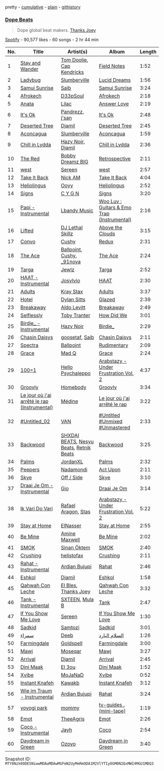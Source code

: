pretty - [cumulative](/playlists/cumulative/37i9dQZF1DWZn5qrhqBJgl.md) - [plain](/playlists/plain/37i9dQZF1DWZn5qrhqBJgl) - [githistory](https://github.githistory.xyz/mackorone/spotify-playlist-archive/blob/main/playlists/plain/37i9dQZF1DWZn5qrhqBJgl)

### [Dope Beats](https://open.spotify.com/playlist/37i9dQZF1DWZn5qrhqBJgl)

> Dope global beat makers\. <a href="spotify:artist:4fOizZJsCaT3RYpqNdeGKk">Thanks Joey</a>

[Spotify](https://open.spotify.com/user/spotify) - 90,577 likes - 60 songs - 2 hr 44 min

| No. | Title | Artist(s) | Album | Length |
|---|---|---|---|---|
| 1 | [Stay and Wander](https://open.spotify.com/track/0Hm8vke3rwzGKm5sBpY762) | [Tom Doolie](https://open.spotify.com/artist/4C7NcNb9V6lakzMGHQlm8i), [Cap Kendricks](https://open.spotify.com/artist/3Nc3vycu3NLmfOLxGKPXLj) | [Field Notes](https://open.spotify.com/album/2JPUrDwBhVpbskpK0pPQX1) | 1:52 |
| 2 | [Ladybug](https://open.spotify.com/track/0mPnvBoUK9kNDHufFrh9Vb) | [Slumberville](https://open.spotify.com/artist/2c0SyAUT82Al3gJQ3uezBv) | [Lucid Dreams](https://open.spotify.com/album/273zbmoNYTJDuyeiaVahl0) | 1:56 |
| 3 | [Samui Sunrise](https://open.spotify.com/track/1D9DJXFwwB91MBatZ7wnSv) | [Saib](https://open.spotify.com/artist/6N4HlHINMvoTyAL0yhBUCk) | [Samui Sunrise](https://open.spotify.com/album/11SEX74GX3RCdRtrle8dKv) | 3:24 |
| 4 | [Afrokech](https://open.spotify.com/track/3pPvIIHgfuAPgn9nJ5xW23) | [D33pSoul](https://open.spotify.com/artist/2HZLJwBLZN8etpz2ZvHqlL) | [Afrokech](https://open.spotify.com/album/4lXI38vVvwwbmiFB2vEB5o) | 2:18 |
| 5 | [Anata](https://open.spotify.com/track/5iU6aWGsSsc0Ln0Bf7GDyz) | [Lilac](https://open.spotify.com/artist/3wKV11EdqfY7lFaUeDUEC1) | [Answer Love](https://open.spotify.com/album/4zidnQ8OvxIzMmpcYNDie1) | 2:19 |
| 6 | [It's Ok](https://open.spotify.com/track/19K24V0kGvNLFYCR8jMs88) | [Pandrezz](https://open.spotify.com/artist/65ZGdYSRT3Rmv6P7DN4XCC), [j'san](https://open.spotify.com/artist/5iMUho98faEp2w6j5p44PH) | [It's Ok](https://open.spotify.com/album/0sDMveXrOxXh8eYtdREMek) | 2:48 |
| 7 | [Deserted Tree](https://open.spotify.com/track/3qhJ26BGjhOLOFfdNtFOgd) | [Djamil](https://open.spotify.com/artist/0AgRxCF9PsEjvJvsWDvjJA) | [Deserted Tree](https://open.spotify.com/album/5fr2qkbIr8nqvexltrf1E1) | 2:45 |
| 8 | [Aconcagua](https://open.spotify.com/track/10wIWe1nfH6zwVslqX3Xoy) | [Slumberville](https://open.spotify.com/artist/2c0SyAUT82Al3gJQ3uezBv) | [Aconcagua](https://open.spotify.com/album/5r9UhYM9Qlu6MgGpsxW291) | 1:59 |
| 9 | [Chill in Lydda](https://open.spotify.com/track/205BdRvvSaHf4LldyoRIkM) | [Hazy Noir](https://open.spotify.com/artist/4sPjujW6QsBuHU1KKs6cPY), [Djamil](https://open.spotify.com/artist/0AgRxCF9PsEjvJvsWDvjJA) | [Chill in Lydda](https://open.spotify.com/album/2oJRkGteUQziUCaE16Gxvu) | 2:36 |
| 10 | [The Red](https://open.spotify.com/track/2w67xp8vRX5ucbjac7fslS) | [Bobby Dreamz BIG](https://open.spotify.com/artist/3WEutW4SLc7V9PiKTDM7bD) | [Retrospective](https://open.spotify.com/album/4922ftLUafUKJBk7pB1MNQ) | 2:11 |
| 11 | [west](https://open.spotify.com/track/53euCZa2GQ6kN18ZxU1dbf) | [Sereen](https://open.spotify.com/artist/7rB1y5WUwQqiiCmNxFzunH) | [west](https://open.spotify.com/album/2KRk8B1FmtNsMJQAVPsauR) | 2:57 |
| 12 | [Take It Back](https://open.spotify.com/track/4SMzmquqMX6TEF6KIYWrBC) | [Nick AM](https://open.spotify.com/artist/1uPP0SnAHHgGKS0WqbSYwe) | [Take It Back](https://open.spotify.com/album/361cpEjJRfINouKxchrnOj) | 4:04 |
| 13 | [Heliolingus](https://open.spotify.com/track/27Z1479QzFOWOaSRbWpgEu) | [Ooyy](https://open.spotify.com/artist/0xe3AMjZeR6z3g4O6Vppjq) | [Heliolingus](https://open.spotify.com/album/2lLzW831DY8i0fHoDeSAF0) | 2:52 |
| 14 | [Signs](https://open.spotify.com/track/6K4UmGe34YIIdnmFfSB6jP) | [C Y G N](https://open.spotify.com/artist/6OgHTWl7y9oeccoxeXXDPn) | [Signs](https://open.spotify.com/album/6A3ddeuWO08Vezfc0ArP7N) | 3:20 |
| 15 | [Papi \- Instrumental](https://open.spotify.com/track/1VeFGeFeMw607RUCZKzgJa) | [Lbandy Music](https://open.spotify.com/artist/0KgDFmrEx0ezsgblUjCxoA) | [Woo Luv : Guitars & Emo Trap \(Instrumental\)](https://open.spotify.com/album/7j0aJqD2B3VvPYPzlSSyOc) | 2:16 |
| 16 | [Lifted](https://open.spotify.com/track/7Gtaq3mJs8K4CY58TjCk9j) | [DJ Lethal Skillz](https://open.spotify.com/artist/7F3kgeoTzXbi5JLPylw4qW) | [Above the Clouds](https://open.spotify.com/album/0An0CtQgoD3lTBajLZ5BKT) | 3:15 |
| 17 | [Convo](https://open.spotify.com/track/38bkmIxxZMQC1f6m0JXFl6) | [Cushy](https://open.spotify.com/artist/6L1Baujfn33sG3PXou8n1q) | [Redux](https://open.spotify.com/album/1shfaj98aEPsCz6k6B2O9o) | 2:31 |
| 18 | [The Ace](https://open.spotify.com/track/3YphbgGJ1GfEGhMmIOthk6) | [Ballpoint](https://open.spotify.com/artist/5vbgY6zVUKz1haJv618QvC), [Cushy](https://open.spotify.com/artist/6L1Baujfn33sG3PXou8n1q), [\_91nova](https://open.spotify.com/artist/0fZYZqIGnT5RimC1YWfWP2) | [The Ace](https://open.spotify.com/album/1zg8XpwtPKoLgGurMkz5Op) | 2:24 |
| 19 | [Targa](https://open.spotify.com/track/3plV0LOsX8KuJ3zWzB97Lc) | [Jewlz](https://open.spotify.com/artist/1WRtwhuCTk1CuKBkr8fHkt) | [Targa](https://open.spotify.com/album/1tgeNyPWndmO5FN0xvZFC3) | 2:52 |
| 20 | [HAAT \- Instrumental](https://open.spotify.com/track/0pnrPBK0MYReAMf6l4RTWf) | [Josylvio](https://open.spotify.com/artist/1wFoE1RwBMWoWkXcFrCgsx) | [HAAT](https://open.spotify.com/album/2U7D4ig5znapF4r32R2mFn) | 2:30 |
| 21 | [Adults](https://open.spotify.com/track/7qw54hVGKg32hCy37pOkqA) | [Kray Stax](https://open.spotify.com/artist/18U2xdC8wtA3Jl6mQcrjWS) | [Adults](https://open.spotify.com/album/2VS6Va3gr1cGiMi2E9SPPE) | 3:37 |
| 22 | [Hotel](https://open.spotify.com/track/2JWTVS3ndZcwJrabnCAWvD) | [Dylan Sitts](https://open.spotify.com/artist/6quCxsPM8fOxowmqOx5j93) | [Glazed](https://open.spotify.com/album/25z7PJPi2VM4jg3trb5C12) | 2:39 |
| 23 | [Breakaway](https://open.spotify.com/track/2G0oEXtrGhy2xJKB2bLhuo) | [Aldo Levitt](https://open.spotify.com/artist/5wWlIBXDyTwVhqpbHrhmjw) | [Breakaway](https://open.spotify.com/album/0aHNCKqYpx2fKtWo5b08Ut) | 2:49 |
| 24 | [Selflessly](https://open.spotify.com/track/1tiurfNf4pcUra6NJiJJ1b) | [Toby Tranter](https://open.spotify.com/artist/6jQ21P9GEZfQf4aOMoTYDj) | [How Did We](https://open.spotify.com/album/5fipQ4LDq89FOPhQUd1KpB) | 3:01 |
| 25 | [Birdie\_ \- Instrumental](https://open.spotify.com/track/05n4JTIENSHhwsa7aBDvPm) | [Hazy Noir](https://open.spotify.com/artist/4sPjujW6QsBuHU1KKs6cPY) | [Birdie\_](https://open.spotify.com/album/4tkmEfZLyCSUjGwjJsm9Le) | 2:29 |
| 26 | [Chasin Daisys](https://open.spotify.com/track/6Ubd7b9qq9gihaR8WElv7m) | [goosetaf](https://open.spotify.com/artist/46NCqFl8vhQZD77y7XkvJs), [Saib](https://open.spotify.com/artist/6N4HlHINMvoTyAL0yhBUCk) | [Chasin Daisys](https://open.spotify.com/album/7GT5JveFqzf8ugLQOaunBe) | 2:11 |
| 27 | [Spectra](https://open.spotify.com/track/0wW2h34ktVMnLMKZG57FRk) | [Ballpoint](https://open.spotify.com/artist/5vbgY6zVUKz1haJv618QvC) | [Rudimentary](https://open.spotify.com/album/7H2EfXZ6vwDEcRqg3fWjFy) | 2:09 |
| 28 | [Grace](https://open.spotify.com/track/2YOLzRGMjNSgZ3KZimG2Rg) | [Mad Q](https://open.spotify.com/artist/0yZLorpKt2NmXzVuaix3x4) | [Grace](https://open.spotify.com/album/49khuIg6AMmQiF98bSxiSi) | 2:24 |
| 29 | [100=1](https://open.spotify.com/track/77cwNBtWc0sC5R1XAJ703p) | [Hello Psychaleppo](https://open.spotify.com/artist/0yRYo9ej1JqOzFyVvLe00O) | [Arabstazy \- Under Frustration Vol\. 2](https://open.spotify.com/album/57xfOZGUXk91oUUnlMrxPW) | 4:37 |
| 30 | [Groovly](https://open.spotify.com/track/6jJb757pFbYEXjuWAJUcw6) | [Homebody](https://open.spotify.com/artist/6JHNIy8sGnVh5YrdVVAIuY) | [Groovly](https://open.spotify.com/album/2tBeBG1bZBtHDZAN3H8F7E) | 3:34 |
| 31 | [Le jour où j'ai arrêté le rap \(Instrumental\)](https://open.spotify.com/track/4SRYBEVd6ChjJYBhaObHpk) | [Médine](https://open.spotify.com/artist/1afjj7vSBkpIjkiJdSV6bV) | [Le jour où j'ai arrêté le rap](https://open.spotify.com/album/5h0M4Xlf1r5mYvjhKTMrzY) | 3:22 |
| 32 | [\#Untitled\_02](https://open.spotify.com/track/4Qtf6z4zAzdciFZURPPjs8) | [VAN](https://open.spotify.com/artist/6awrCroyD97KIRrAP7wFbh) | [\#Untitled \#Unmixed \#Unmastered](https://open.spotify.com/album/3dFLQQsfPamyMVeMIj6Rt8) | 2:33 |
| 33 | [Backwood](https://open.spotify.com/track/5JdZhHy9TWpXGwvVoXQJyF) | [SHXDAI BEATS](https://open.spotify.com/artist/77xAqQMe40k0KyrVhfPaa4), [Nesyu Beats](https://open.spotify.com/artist/13jVsjl8pYgoBgRXfBDtw8), [Retnik Beats](https://open.spotify.com/artist/1z0fheUisBfsQkowPsvnG5) | [Backwood](https://open.spotify.com/album/1zxoOPYrefFbFXNEdQK92v) | 3:25 |
| 34 | [Palms](https://open.spotify.com/track/7qv2HDiHFE1ln2VfLtOxFh) | [JordanXL](https://open.spotify.com/artist/2GB80HjPXBHPNH6DoUC0bq) | [Palms](https://open.spotify.com/album/6U4DUbGERHdkeYDvBRKZ45) | 2:32 |
| 35 | [Peepers](https://open.spotify.com/track/2QOgqwD5LGbYjneDPaO8Lq) | [Nadamondi](https://open.spotify.com/artist/4y5xvBnDBSkmelTGDShAhJ) | [Act Upon](https://open.spotify.com/album/4SuOSkTWZgHNY2HAD8SDmB) | 2:11 |
| 36 | [Skye](https://open.spotify.com/track/3zwh6p8XI0Afw46DUkijRd) | [Off / Side](https://open.spotify.com/artist/5vAjIRFvJZWeqcIDrWD9uR) | [Skye](https://open.spotify.com/album/5sQMdn4wUgSkwz3XzyfzgT) | 3:10 |
| 37 | [Draai Je Om \- Instrumental](https://open.spotify.com/track/7KVqGZPu3a2IaCUx6wbXLR) | [Gio](https://open.spotify.com/artist/6EYEbuEhF2WMVU47iUJNBS) | [Draai Je Om](https://open.spotify.com/album/75LwEJvg8k29QAbzPGQXaf) | 3:14 |
| 38 | [Ik Vari Do Vari](https://open.spotify.com/track/6tEhSz0ct5TlKXBsSNWIHa) | [Rafael Aragon](https://open.spotify.com/artist/4WPMUBMIM4Pv1T4Qq3DIPs), [Stas](https://open.spotify.com/artist/1nqPoRk7WaEiRBTNn6NFyG) | [Arabstazy \- Under Frustration Vol\. 2](https://open.spotify.com/album/57xfOZGUXk91oUUnlMrxPW) | 5:22 |
| 39 | [Stay at Home](https://open.spotify.com/track/1wuw2GQNMCx8H5b6ax3Twr) | [ElNasser](https://open.spotify.com/artist/3D5Jdjpumogr3FInXkSP7R) | [Stay at Home](https://open.spotify.com/album/61k37mAg1fytpQuGhzKwOL) | 2:55 |
| 40 | [Be Mine](https://open.spotify.com/track/0H1tDY1dWsJk4f7Y9TmzdN) | [Amine Maxwell](https://open.spotify.com/artist/7fBgvBDrg5ZA7YvweEd1Ii) | [Be Mine](https://open.spotify.com/album/3D4AoTdYFTk0kWbSd9kBR8) | 2:02 |
| 41 | [SMOK](https://open.spotify.com/track/5XpYOIYN3y5ggxZvbul5VV) | [Sinan Öktem](https://open.spotify.com/artist/55e2OO6vymJkgUHIrp3xfv) | [SMOK](https://open.spotify.com/album/4LJj9F5Y9gzeCQzO2sc5x7) | 2:40 |
| 42 | [Crushing](https://open.spotify.com/track/3tYmkRTiIWqJxz9XqSAQCS) | [helistofax](https://open.spotify.com/artist/1OFeufWeaCNizpr4djN3qW) | [Crushing](https://open.spotify.com/album/0cAXEMWNAvsGfc6t2AIutV) | 2:11 |
| 43 | [Rahat \- Instrumental](https://open.spotify.com/track/0eIZJWahC3DUH6UxH5z9o5) | [Ardian Bujupi](https://open.spotify.com/artist/0pOruKWwgyqSLZhn4Xovs9) | [Rahat](https://open.spotify.com/album/3mM3HpK7WiItHlCk9uRnII) | 2:46 |
| 44 | [Eshkol](https://open.spotify.com/track/5MlDCzLbDIMw1ZdfkI7rCQ) | [Djamil](https://open.spotify.com/artist/0AgRxCF9PsEjvJvsWDvjJA) | [Eshkol](https://open.spotify.com/album/4vuuyt8VMuzSOzjKkVzDeV) | 1:58 |
| 45 | [Qahwah Con Leche](https://open.spotify.com/track/3tUdYudStuFWmlb43jvo24) | [El Bles](https://open.spotify.com/artist/13jGZidP6rRBpqAQUTZLhL), [Thanks Joey](https://open.spotify.com/artist/4fOizZJsCaT3RYpqNdeGKk) | [Qahwah Con Leche](https://open.spotify.com/album/4qhILwo49DJUZLXEaaM0fF) | 3:32 |
| 46 | [Tank \- Instrumental](https://open.spotify.com/track/6Q7nTYBffkZSNebWmz0XSQ) | [SXTEEN](https://open.spotify.com/artist/3vioxUBsBBi7pmXx4KG5Vg), [Mula B](https://open.spotify.com/artist/6zEaCvF0CqEHs7kFyBkLHi) | [Tank](https://open.spotify.com/album/2Q1wocAY05F8VaxnXqfVZM) | 2:47 |
| 47 | [If You Show Me Love](https://open.spotify.com/track/60xIJpG6Iah0i5IQxyRlXK) | [Sereen](https://open.spotify.com/artist/7rB1y5WUwQqiiCmNxFzunH) | [If You Show Me Love](https://open.spotify.com/album/6O0f7boDgPl6KhA1YIAR2i) | 1:30 |
| 48 | [Sadkid](https://open.spotify.com/track/096msV2KaAwqi5P0PWJqfb) | [Samtozi](https://open.spotify.com/artist/263DDNMHg38ycXZLljVMPY) | [Sadkid](https://open.spotify.com/album/56frZIAiRNfLJkSUeNhPMp) | 3:01 |
| 49 | [سمراء](https://open.spotify.com/track/2qfcSQjjn699Zp0uFiUUBX) | [Deeb](https://open.spotify.com/artist/7pjuu5qyxT0hyCdUbhmyDt) | [السلام البارد](https://open.spotify.com/album/5RkeVX6ftHFDMBkNlCzt0C) | 1:26 |
| 50 | [Farmingdale](https://open.spotify.com/track/2JT5TckTZ2eLRMUeT4c3vJ) | [Goldspell](https://open.spotify.com/artist/2gmP9WC9aV1ETtETCW0yF1) | [Farmingdale](https://open.spotify.com/album/0H08iAhi6Cv8iSh2QfZBuO) | 3:00 |
| 51 | [Mawj](https://open.spotify.com/track/4x7i7pSaI036ZYYeTwBLou) | [Moseqar](https://open.spotify.com/artist/5fHVckjK8GV0abZUYPt3kH) | [Mawj](https://open.spotify.com/album/3ylLnuEqOipXkEbJcHGj7W) | 3:27 |
| 52 | [Arrival](https://open.spotify.com/track/7uzPqqddeuLnSf22N4nCJm) | [Djamil](https://open.spotify.com/artist/0AgRxCF9PsEjvJvsWDvjJA) | [Arrival](https://open.spotify.com/album/5LNZcwaftnv3Guu9h7wtAe) | 2:45 |
| 53 | [Dini Maak](https://open.spotify.com/track/5q8EKTjlWkcMjoMWCdHeHb) | [El 3ou](https://open.spotify.com/artist/38h3VqFpjD1n62bnLXq6B9) | [Dini Maak](https://open.spotify.com/album/3wwQ2C251PhaWMg4HOJKNg) | 1:52 |
| 54 | [Xvibe](https://open.spotify.com/track/0jDRb7fzYpHLHodknLCmBt) | [MoJaNaD](https://open.spotify.com/artist/1LTJFwU5wuzqgYWzvkqBix) | [Xvibe](https://open.spotify.com/album/6W7b9RFrdBE29953myz6b7) | 0:52 |
| 55 | [Instant Knafeh](https://open.spotify.com/track/6rjwVNcnNnIuHJtDKksKec) | [Kawakb](https://open.spotify.com/artist/5wkaR7CTqFNnNg9K0cGcSp) | [Instant Knafeh](https://open.spotify.com/album/3W75uqmteAdzH7BaJjWVbz) | 3:12 |
| 56 | [Wie im Traum \- Instrumental](https://open.spotify.com/track/2XlOrYMsqtvxFTtO3ktDhQ) | [Ardian Bujupi](https://open.spotify.com/artist/0pOruKWwgyqSLZhn4Xovs9) | [Rahat](https://open.spotify.com/album/3mM3HpK7WiItHlCk9uRnII) | 3:24 |
| 57 | [yoyogi park](https://open.spotify.com/track/2ZR0mEea2xskfYAuWlhV81) | [mommy](https://open.spotify.com/artist/0DJoMHFNyxWdoGqi8XMdfk) | [tv\-guides \. \(mini\-tape\)](https://open.spotify.com/album/5PVs5XNLertK5QGHzoZmGi) | 1:19 |
| 58 | [Emot](https://open.spotify.com/track/62ej1SzgHt0FU9nP43qQZs) | [TheeAgris](https://open.spotify.com/artist/6je5mA0FQskRZ5PHgxczTB) | [Emot](https://open.spotify.com/album/0LvbwjOGgBviZPFgTpJQf7) | 2:26 |
| 59 | [Coco \- Instrumental](https://open.spotify.com/track/1xt1HCunOlnrI5UiPNAZaM) | [Jayh](https://open.spotify.com/artist/1eLxAzPSnsl03ajNNihddF) | [Coco](https://open.spotify.com/album/0bil6MWGHYccY9YHiwiJgK) | 2:54 |
| 60 | [Daydream in Green](https://open.spotify.com/track/3ig0oMG2de0KiuMlHIyfgB) | [Ozoyo](https://open.spotify.com/artist/1c47yZHEy5HSqth3hexuIe) | [Daydream in Green](https://open.spotify.com/album/3nkRVQuQNbFm3sid5OPCOR) | 3:40 |

Snapshot ID: `MTY0Nzk0ODE5NiwwMDAwMDAwMGFmN2UyMmRmODA1M2VlYTIyOGM0N2QxMWI4MGU1MDQ3`
